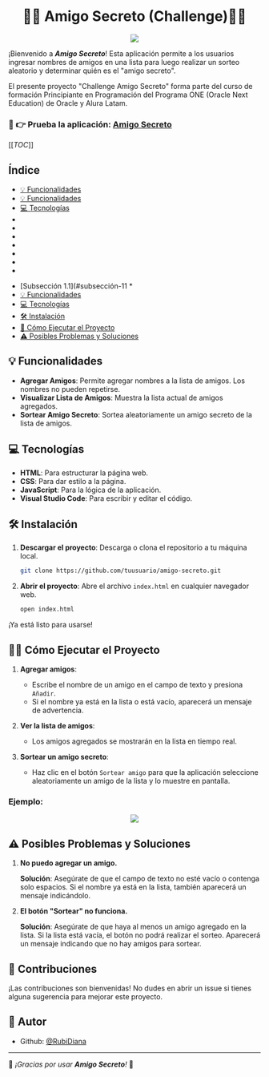 <h1 align="center"> 🎁🤫 Amigo Secreto (Challenge)👥👀 </h1>
<p align="center"><img src="https://github.com/user-attachments/assets/0f157cc9-86a9-4e33-b785-3ec03cebff4d" /></p>

¡Bienvenido a ___Amigo Secreto___! Esta aplicación permite a los usuarios ingresar nombres de amigos en una lista para luego realizar un sorteo aleatorio y determinar quién es el "amigo secreto".

El presente proyecto "Challenge Amigo Secreto" forma parte del curso de formación Principiante en Programación del Programa ONE (Oracle Next Education) de Oracle y Alura Latam.

### 🚀 👉 Prueba la aplicación: [Amigo Secreto](https://rubidiana.github.io/challenge-amigo-secreto/)

[[_TOC_]]

## Índice
* [💡 Funcionalidades](#funcionalidades)
* [💡 Funcionalidades](Funcionalidades)
* [💻 Tecnologías](Tecnologías)
* []()
* []()
* []()
* []()
* []()
* []()
* 
- [Subsección 1.1](#subsección-11
*[](#Título-e-imagen-de-portada)
- [💡 Funcionalidades](#funcionalidades)
- [💻 Tecnologías](#tecnologías)
- [🛠️ Instalación](#instalación)
- [🚀 Cómo Ejecutar el Proyecto](#cómo-ejecutar-el-proyecto)
- [⚠️ Posibles Problemas y Soluciones](#posibles-problemas-y-soluciones)

## 💡 Funcionalidades

- **Agregar Amigos**: Permite agregar nombres a la lista de amigos. Los nombres no pueden repetirse.
- **Visualizar Lista de Amigos**: Muestra la lista actual de amigos agregados.
- **Sortear Amigo Secreto**: Sortea aleatoriamente un amigo secreto de la lista de amigos.

## 💻 Tecnologías

- **HTML**: Para estructurar la página web.
- **CSS**: Para dar estilo a la página.
- **JavaScript**: Para la lógica de la aplicación.
- **Visual Studio Code**: Para escribir y editar el código.

## 🛠️ Instalación

1. **Descargar el proyecto**: Descarga o clona el repositorio a tu máquina local.

    ```bash
    git clone https://github.com/tuusuario/amigo-secreto.git
    ```

2. **Abrir el proyecto**: Abre el archivo `index.html` en cualquier navegador web.

    ```bash
    open index.html
    ```

¡Ya está listo para usarse!

## 👩‍💻 Cómo Ejecutar el Proyecto

1. **Agregar amigos**: 
    - Escribe el nombre de un amigo en el campo de texto y presiona `Añadir`. 
    - Si el nombre ya está en la lista o está vacío, aparecerá un mensaje de advertencia.

2. **Ver la lista de amigos**: 
    - Los amigos agregados se mostrarán en la lista en tiempo real.

3. **Sortear un amigo secreto**: 
    - Haz clic en el botón `Sortear amigo` para que la aplicación seleccione aleatoriamente un amigo de la lista y lo muestre en pantalla.

### Ejemplo:  
  <p align="center"><img src="https://github.com/user-attachments/assets/3c96d469-ab83-4138-92de-dc886339cb08" /></p>

## ⚠️ Posibles Problemas y Soluciones

1. **No puedo agregar un amigo.**

   **Solución**: Asegúrate de que el campo de texto no esté vacío o contenga solo espacios. Si el nombre ya está en la lista, también aparecerá un mensaje indicándolo.

3. **El botón "Sortear" no funciona.**

   **Solución**: Asegúrate de que haya al menos un amigo agregado en la lista. Si la lista está vacía, el botón no podrá realizar el sorteo. Aparecerá un mensaje indicando que no hay amigos para sortear.

## 🤝 Contribuciones
¡Las contribuciones son bienvenidas! No dudes en abrir un issue si tienes alguna sugerencia para mejorar este proyecto.

## 👤 Autor
- Github: [@RubiDiana](https://github.com/RubiDiana)

---

🎉 _¡Gracias por usar **Amigo Secreto**!_ 🎉
